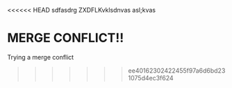 <<<<<< HEAD
sdfasdrg
ZXDFLKvklsdnvas
asl;kvas

MERGE CONFLICT!!
=======
Trying a merge conflict
>>>>>>> ee40162302422455f97a6d6bd231075d4ec3f624
